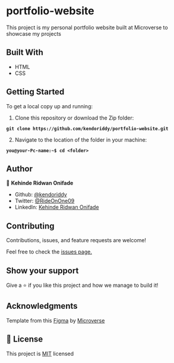# portfolio-website

This project is my personal portfolio website built at Microverse to showcase my projects

## Built With

- HTML
- CSS

## Getting Started

To get a local copy up and running:

1. Clone this repository or download the Zip folder:

**``git clone https://github.com/kendoriddy/portfolio-website.git``**

2. Navigate to the location of the folder in your machine:

**``you@your-Pc-name:~$ cd <folder>``**

## Author

👤 **Kehinde Ridwan Onifade**

- Github: [@kendoriddy](https://github.com/kendoriddy)
- Twitter: [@RideOnOne09](https://twitter.com/rideonone09)
- LinkedIn: [Kehinde Ridwan Onifade](https://www.linkedin.com/in/kehindeonifade/)

## Contributing

Contributions, issues, and feature requests are welcome!

Feel free to check the [issues page.](https://github.com/kendoriddy/portfolio-website/issues)

## Show your support

Give a ⭐️ if you like this project and how we manage to build it!

## Acknowledgments

Template from this [Figma](https://www.figma.com/file/l7SqJ3ZfkAKih9sFxvWSR4/Microverse-Student-Project-1) by [Microverse](https://bit.ly/MicroverseTN)

## 📝 License

This project is [MIT](./MIT.md) licensed